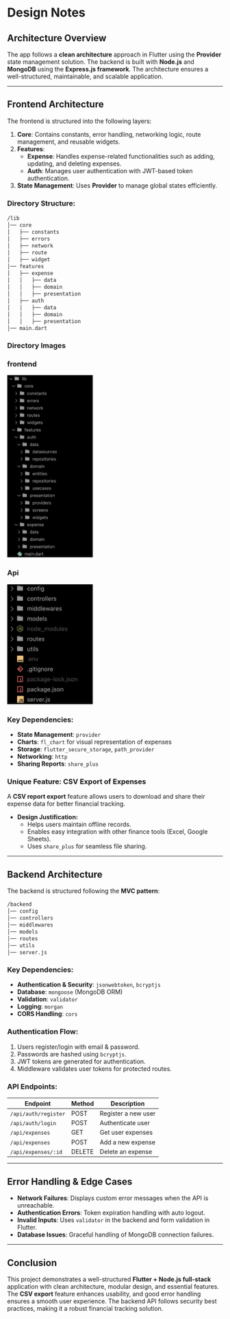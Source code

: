 # Design Notes

## Architecture Overview

The app follows a **clean architecture** approach in Flutter using the **Provider** state management solution. The backend is built with **Node.js** and **MongoDB** using the **Express.js framework**. The architecture ensures a well-structured, maintainable, and scalable application.

---

## Frontend Architecture

The frontend is structured into the following layers:

1. **Core**: Contains constants, error handling, networking logic, route management, and reusable widgets.
2. **Features**:
   - **Expense**: Handles expense-related functionalities such as adding, updating, and deleting expenses.
   - **Auth**: Manages user authentication with JWT-based token authentication.
3. **State Management**: Uses **Provider** to manage global states efficiently.

### Directory Structure:

```
/lib
│── core
│   ├── constants
│   ├── errors
│   ├── network
│   ├── route
│   ├── widget
│── features
│   ├── expense
│   │   ├── data
│   │   ├── domain
│   │   ├── presentation
│   ├── auth
│   │   ├── data
│   │   ├── domain
│   │   ├── presentation
│── main.dart
```

### Directory Images

### frontend

<img src="assets/frontend-design-arch.png" width="200">

### Api

<img src="assets/api-design-arch.png" width="200">

### Key Dependencies:

- **State Management**: `provider`
- **Charts**: `fl_chart` for visual representation of expenses
- **Storage**: `flutter_secure_storage`, `path_provider`
- **Networking**: `http`
- **Sharing Reports**: `share_plus`

### Unique Feature: **CSV Export of Expenses**

A **CSV report export** feature allows users to download and share their expense data for better financial tracking.

- **Design Justification:**
  - Helps users maintain offline records.
  - Enables easy integration with other finance tools (Excel, Google Sheets).
  - Uses `share_plus` for seamless file sharing.

---

## Backend Architecture

The backend is structured following the **MVC pattern**:

```
/backend
│── config
│── controllers
│── middlewares
│── models
│── routes
│── utils
│── server.js
```

### Key Dependencies:

- **Authentication & Security**: `jsonwebtoken`, `bcryptjs`
- **Database**: `mongoose` (MongoDB ORM)
- **Validation**: `validator`
- **Logging**: `morgan`
- **CORS Handling**: `cors`

### Authentication Flow:

1. Users register/login with email & password.
2. Passwords are hashed using `bcryptjs`.
3. JWT tokens are generated for authentication.
4. Middleware validates user tokens for protected routes.

### API Endpoints:

| Endpoint             | Method | Description         |
| -------------------- | ------ | ------------------- |
| `/api/auth/register` | POST   | Register a new user |
| `/api/auth/login`    | POST   | Authenticate user   |
| `/api/expenses`      | GET    | Get user expenses   |
| `/api/expenses`      | POST   | Add a new expense   |
| `/api/expenses/:id`  | DELETE | Delete an expense   |

---

## Error Handling & Edge Cases

- **Network Failures**: Displays custom error messages when the API is unreachable.
- **Authentication Errors**: Token expiration handling with auto logout.
- **Invalid Inputs**: Uses `validator` in the backend and form validation in Flutter.
- **Database Issues**: Graceful handling of MongoDB connection failures.

---

## Conclusion

This project demonstrates a well-structured **Flutter + Node.js full-stack** application with clean architecture, modular design, and essential features. The **CSV export** feature enhances usability, and good error handling ensures a smooth user experience. The backend API follows security best practices, making it a robust financial tracking solution.
